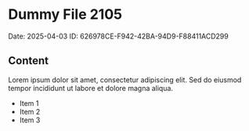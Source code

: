 # Dummy File 2105

Date: 2025-04-03
ID: 626978CE-F942-42BA-94D9-F88411ACD299

## Content

Lorem ipsum dolor sit amet, consectetur adipiscing elit.
Sed do eiusmod tempor incididunt ut labore et dolore magna aliqua.

* Item 1
* Item 2
* Item 3
